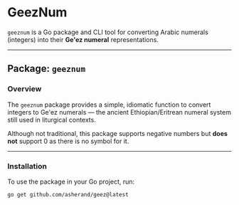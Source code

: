 # GeezNum

`geeznum` is a Go package and CLI tool for converting Arabic numerals (integers) into their **Ge'ez numeral** representations.

---

## Package: `geeznum`

### Overview

The `geeznum` package provides a simple, idiomatic function to convert integers to Geʽez numerals — the ancient Ethiopian/Eritrean numeral system still used in liturgical contexts.

Although not traditional, this package supports negative numbers but **does not** support 0 as there is no symbol for it.

---

### Installation

To use the package in your Go project, run:

```bash
go get github.com/asherand/geez@latest
```

